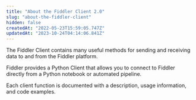 ```yaml
---
title: "About the Fiddler Client 2.0"
slug: "about-the-fiddler-client"
hidden: false
createdAt: "2022-05-23T15:59:05.747Z"
updatedAt: "2023-10-24T04:14:06.841Z"
---
```

The Fiddler Client contains many useful methods for sending and receiving data to and from the Fiddler platform.

Fiddler provides a Python Client that allows you to connect to Fiddler directly from a Python notebook or automated pipeline.

Each client function is documented with a description, usage information, and code examples.